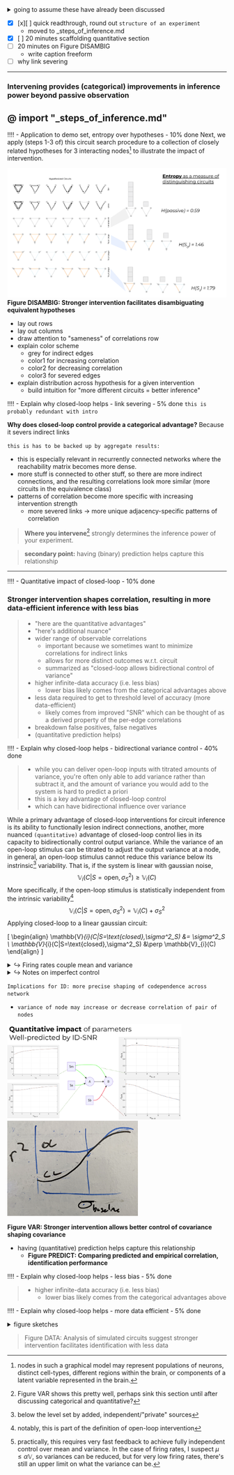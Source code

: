<details><summary>going to assume these have already been discussed</summary>

- predicting correlation
- measuring dependence
- markov equivalence
</details>

[^node_repr]: nodes in such a graphical model may represent populations of neurons, distinct cell-types, different regions within the brain, or components of a latent variable represented in the brain.

- [x] [x][ ] quick readthrough, round out `structure of an experiment`
  - moved to _steps_of_inference.md
- [x] [ ] 20 minutes scaffolding quantitative section
- [ ] 20 minutes on Figure DISAMBIG
  - write caption freeform
- [ ] why link severing

---

### Intervening provides (categorical) improvements in inference power beyond passive observation
@ import "_steps_of_inference.md"
----
!!!! - Application to demo set, entropy over hypotheses - 10% done
Next, we apply (steps 1-3 of) this circuit search procedure to a collection of closely related hypotheses for 3 interacting nodes[^node_repr] to illustrate the impact of intervention. 

<a id="fig-disambig"></a>
![](../figures/misc_figure_sketches/circuit_intervention_entropy_mockup.png)
**Figure DISAMBIG: Stronger intervention facilitates disambiguating equivalent hypotheses**
- lay out rows
- lay out columns 
- draw attention to "sameness" of correlations row
- explain color scheme
  - grey for indirect edges 
  - color1 for increasing correlation
  - color2 for decreasing correlation 
  - color3 for severed edges
- explain distribution across hypothesis for a given intervention
  - build intuition for "more different circuits = better inference"



!!!! - Explain why closed-loop helps - link severing - 5% done
`this is probably redundant with intro`

**Why does closed-loop control provide a categorical advantage?** Because it severs indirect links

`this is has to be backed up by aggregate results:`
- this is especially relevant in recurrently connected networks where the reachability matrix becomes more dense. 
- more stuff is connected to other stuff, so there are more indirect connections, and the resulting correlations look more similar (more circuits in the equivalence class)
- patterns of correlation become more specific with increasing intervention strength 
  - more severed links → more unique adjacency-specific patterns of correlation  
  
> **Where you intervene**[^where_place] strongly determines the inference power of your experiment.

[^where_place]: Figure VAR shows this pretty well, perhaps sink this section until after discussing categorical and quantitative?

> **secondary point:** having (binary) prediction helps capture this relationship

---

!!!! - Quantitative impact of closed-loop - 10% done
### Stronger intervention shapes correlation, resulting in more data-efficient inference with less bias
> - "here are the quantitative advantages"
> - "here's additional nuance"
> - wider range of observable correlations
>   - important because we sometimes want to minimize correlations for indirect links
>   - allows for more distinct outcomes w.r.t. circuit
>   - summarized as "closed-loop allows bidirectional control of variance"
> - higher infinite-data accuracy (i.e. less bias)
>    - lower bias likely comes from the categorical advantages above
> - less data required to get to threshold level of accuracy (more data-efficient)
>      - likely comes from improved "SNR" which can be thought of as a derived property of the per-edge correlations
> - breakdown false positives, false negatives
> - (quantitative prediction helps)
<!-- Figure DATA: Analysis of simulated circuits suggest stronger intervention facilitates identification with less data  -->

!!!! - Explain why closed-loop helps - bidirectional variance control - 40% done

[^intrinsic_var]: below the level set by added, independent/"private" sources
>- while you can deliver open-loop inputs with titrated amounts of variance, you're often only able to add variance rather than subtract it, and the amount of variance you would add to the system is hard to predict a priori
>- this is a key advantage of closed-loop control
>  - which can have bidirectional influence over variance  

  
While a primary advantage of closed-loop interventions for circuit inference is its ability to functionally lesion indirect connections, another, more nuanced `(quantitative)` advantage of closed-loop control lies in its capacity to bidirectionally control output variance. While the variance of an open-loop stimulus can be titrated to adjust the output variance at a node, in general, an open-loop stimulus cannot reduce this variance below its instrinsic[^intrinsic_var] variability. That is, if the system is linear with gaussian noise,
$$\mathbb{V}_{i}(C|S=\text{open},\sigma^2_S) \geq \mathbb{V}_{i}(C)$$
More specifically, if the open-loop stimulus is statistically independent from the intrinsic variability[^open_loop_independent]
$$\mathbb{V}_{i}(C|S=\text{open},\sigma^2_S) = \mathbb{V}_{i}(C) + \sigma^2_S$$
Applying closed-loop to a linear gaussian circuit:

\[
\begin{align}
\mathbb{V}_{i}(C|S=\text{closed},\sigma^2_S) &= \sigma^2_S \\
\mathbb{V}_{i}(C|S=\text{closed},\sigma^2_S) &\perp \mathbb{V}_{i}(C)
\end{align}
\]

<details><summary> ↪ Firing rates couple mean and variance </summary> 

In neural circuits, we're often interested in firing rates, which are non-negative. This particular output nonlinearity means that the linear gaussian assumptions do not hold, especially in the presence of strong inhibitory inputs. In this setting, firing rate variability is coupled to its mean rate; Under a homoeneous-rate Poisson assumption, mean firing rate and firing rate variability would be proportional. With inhibitory inputs, open-loop stimulus can drive firing rates low enough to reduce their variability. Here, feedback control still provides an advantage in being able to control the mean and variance of firing rates independently[^cl_indp_practical]

<details><summary>↪ messy diagram, work in progress </summary>

```mermaid
graph LR 
  nv(V in)
  u(S) --> |σ2 S|I
  
  subgraph Cir[circuit C]
  Itr(instrinsic)-->|"V(C)"|I
  I(input) -->|μ in|N
  I -->nv
  nv-->N
  N-->yi( )
  N-->zi( )
  end
  
  N["output: f(,)"]
  yi --> yo(V out)
  zi --> zo(μ out)
  
  
  nv-->yi
  style u fill:#c0cfec
  style yo fill:#fff, stroke:#fff
  style zo fill:#fff, stroke:#fff
  style nv fill:#eee, stroke:#eee
  style zi fill:#eee, stroke:#eee
  style yi fill:#eee, stroke:#eee
  style Cir fill:#eee, stroke:#bbb
```
</details>

\[
\begin{align}
\mu^{out}_i &= f(\mu^{in}_i, \mathbb{V}^{in}_i)\\
\mathbb{V}^{out}_{i}(C) &= f(\mu^{out}_i, \mathbb{V}^{in}_i)
\end{align}
\]
</details>

<details><summary> ↪ Notes on imperfect control </summary> 

`Ideal control`
\[
\mathbb{V}_{i}(C|S=\text{closed},\sigma^2_S) = \sigma^2_S 
\]
`Imperfect control` - intuitively feedback control is counteracting / subtracting disturbance due to unobserved sources, including intrinsic variability. We could summarize the effectiveness of closed-loop disturbance rejection with a scalar $0\leq\gamma\leq1$
\[
\mathbb{V}_{i}(C|S=\text{closed},\sigma^2_S) = \mathbb{V}_{i}(C) - \gamma\mathbb{V}_{i}(C) + \sigma^2_S \\
\mathbb{V}_{i}(C|S=\text{closed},\sigma^2_S) = (1-\gamma) \mathbb{V}_{i}(C) + \sigma^2_S
\]
</details>

[^open_loop_independent]: notably, this is part of the definition of open-loop intervention
[^cl_indp_practical]: practically, this requires very fast feedback to achieve fully independent control over mean and variance. In the case of firing rates, I suspect $\mu \leq \alpha\mathbb{V}$, so variances can be reduced, but for very low firing rates, there's still an upper limit on what the variance can be.

`Implications for ID: more precise shaping of codependence across network`
- `variance of node may increase or decrease correlation of pair of nodes`

<img src="../figures/misc_figure_sketches/quant_r2_prediction_common.png" width=400>
<img src="../figures/whiteboard/sketch_quant_OL_CL_variance.png" width=300>

<a id="fig-var"></a>
**Figure VAR: Stronger intervention allows better control of covariance**
**shaping covariance**

    
- having (quantitative) prediction helps capture this relationship
  <a id="fig-predict"></a>
  - **Figure PREDICT: Comparing predicted and empirical correlation, identification performance**
  




!!!! - Explain why closed-loop helps - less bias - 5% done
> - higher infinite-data accuracy (i.e. less bias)
>    - lower bias likely comes from the categorical advantages above

!!!! - Explain why closed-loop helps - more data efficient - 5% done

<details><summary> figure sketches </summary>

![](../figures/misc_figure_sketches/idtxl_eg_datareq_passive_open_loop.png) 
![](../figures/literature_figs/spike_field_shanechi_crop.png)
</details>

> Figure DATA: Analysis of simulated circuits suggest stronger intervention facilitates identification with less data 



[^bonus_causal]: **[future work]** use causality + graph theory to find "lurking look-alikes" i.e. Markov-equivalent circuits
[^more_assumptions]: should also enumerate assumptions about the dynamics of the network, signs of network weights, approximate timescales of interaction.